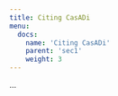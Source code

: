 ```yaml
---
title: Citing CasADi
menu:
  docs:
    name: 'Citing CasADi'
    parent: 'sec1'
    weight: 3
---
```

...
